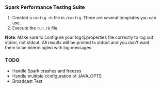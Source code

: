 ### Spark Performance Testing Suite

1. Created a `config.rb` file in `/config`. There are several templates you can use.
2. Execute the `run.rb` file.

**Note**: Make sure to configure your log4j.properties file correctly to log out stderr, not stdout. All results will be printed to stdout and you don't want them to be intermingled with log messages.

### TODO
- Handle Spark crashes and freezes
- Handle multiple configuration of JAVA_OPTS
- Broadcast Test
